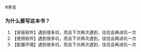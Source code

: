 #序言

### 为什么要写这本书？
1. 【安装软件】遇到很多坑，而且下次再次遇到，往往会再进坑一次
2. 【使用软件】遇到很多坑，而且下次再次遇到，往往会再进坑一次
3. 【配置环境】遇到很多坑，而且下次再次遇到，往往会再进坑一次
